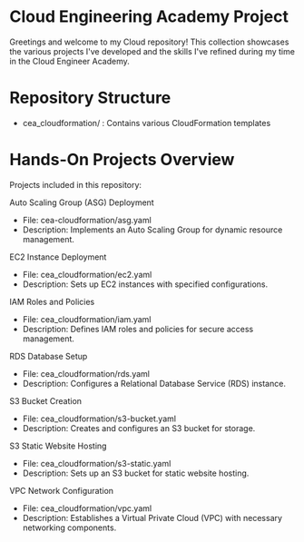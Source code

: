 # Cloud Engineering Academy Project

Greetings and welcome to my Cloud repository! This collection showcases the various projects I've developed and the skills I've refined during my time in the Cloud Engineer Academy.

# Repository Structure 
* cea_cloudformation/ : Contains various CloudFormation templates

# Hands-On Projects Overview
Projects included in this repository:

Auto Scaling Group (ASG) Deployment
  - File: cea-cloudformation/asg.yaml
  - Description: Implements an Auto Scaling Group for dynamic resource management.

EC2 Instance Deployment
- File: cea_cloudformation/ec2.yaml
- Description: Sets up EC2 instances with specified configurations.

IAM Roles and Policies
- File: cea_cloudformation/iam.yaml
- Description: Defines IAM roles and policies for secure access management.

RDS Database Setup
- File: cea_cloudformation/rds.yaml
- Description: Configures a Relational Database Service (RDS) instance.

S3 Bucket Creation
- File: cea_cloudformation/s3-bucket.yaml
- Description: Creates and configures an S3 bucket for storage.

S3 Static Website Hosting
- File: cea_cloudformation/s3-static.yaml
- Description: Sets up an S3 bucket for static website hosting.

VPC Network Configuration
- File: cea_cloudformation/vpc.yaml
- Description: Establishes a Virtual Private Cloud (VPC) with necessary networking components.


